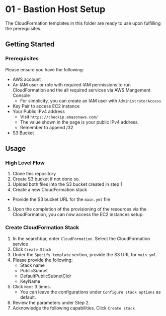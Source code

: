 # 01 - Bastion Host Setup
The CloudFormation templates in this folder are ready to use upon fulfilling the prerequisites.

## Getting Started
### Prerequisites
Please ensure you have the following:
- AWS account
- An IAM user or role with required IAM permissions to run CloudFormation and the all required services via AWS Mangement Console
    - For simplicity, you can create an IAM user with `AdministratorAccess`
- Key Pair to access EC2 instance
- Your Public IPv4 address
    - Visit `https://checkip.amazonaws.com/`
    - The value shown in the page is your public IPv4 address. 
    - Remember to append /32
- S3 Bucket

## Usage

### High Level Flow
1. Clone this repository
2. Create S3 bucket if not done so.
3. Upload both files into the S3 bucket created in step 1
4. Create a new CloudFormation stack
  - Provide the S3 bucket URL for the `main.yml` file
5. Upon the completion of the provisioning of the resources via the CloudFormation, you can now access the EC2 instances setup.

### Create CloudFormation Stack
1. In the searchbar, enter `CloudFormation`. Select the CloudFormation service
2. Click `Create Stack`
3. Under the `Specify template` section, provide the S3 URL for `main.yml`.
4. Please provide the following:
    - Stack name
    - PublicSubnet
    - DefaultPublicSubnetCidr
    - KeyName 
5. Click `Next` 3 times.
    - You can leave the configurations under `Configure stack options` as default.
7. Review the parameters under Step 2.
8. Acknowledge the following capabilities. Click `Create stack`